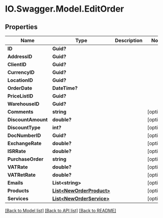 # IO.Swagger.Model.EditOrder
## Properties

Name | Type | Description | Notes
------------ | ------------- | ------------- | -------------
**ID** | **Guid?** |  | 
**AddressID** | **Guid?** |  | 
**ClientID** | **Guid?** |  | 
**CurrencyID** | **Guid?** |  | 
**LocationID** | **Guid?** |  | 
**OrderDate** | **DateTime?** |  | 
**PriceListID** | **Guid?** |  | 
**WarehouseID** | **Guid?** |  | 
**Comments** | **string** |  | [optional] 
**DiscountAmount** | **double?** |  | [optional] 
**DiscountType** | **int?** |  | [optional] 
**DocNumberID** | **Guid?** |  | [optional] 
**ExchangeRate** | **double?** |  | [optional] 
**ISRRate** | **double?** |  | [optional] 
**PurchaseOrder** | **string** |  | [optional] 
**VATRate** | **double?** |  | [optional] 
**VATRetRate** | **double?** |  | [optional] 
**Emails** | **List&lt;string&gt;** |  | [optional] 
**Products** | [**List&lt;NewOrderProduct&gt;**](NewOrderProduct.md) |  | [optional] 
**Services** | [**List&lt;NewOrderService&gt;**](NewOrderService.md) |  | [optional] 

[[Back to Model list]](../README.md#documentation-for-models) [[Back to API list]](../README.md#documentation-for-api-endpoints) [[Back to README]](../README.md)

